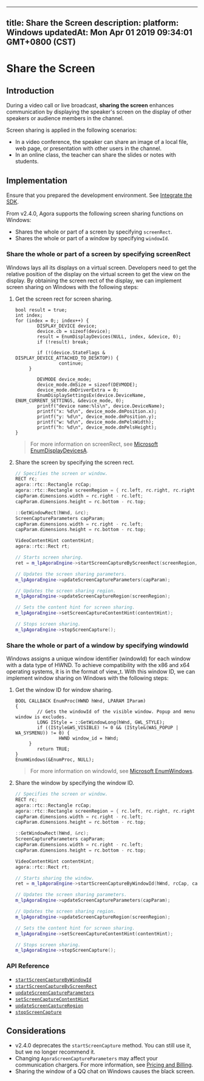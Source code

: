 
---
title: Share the Screen
description: 
platform: Windows
updatedAt: Mon Apr 01 2019 09:34:01 GMT+0800 (CST)
---
# Share the Screen
## Introduction

During a video call or live broadcast, **sharing the screen** enhances communication by displaying the speaker's screen on the display of other speakers or audience members in the channel.

Screen sharing is applied in the following scenarios:

- In a video conference, the speaker can share an image of a local file, web page, or presentation with other users in the channel.
- In an online class, the teacher can share the slides or notes with students.

## Implementation

Ensure that you prepared the development environment. See [Integrate the SDK](../../en/Interactive%20Broadcast/windows_video.md).

From v2.4.0, Agora supports the following screen sharing functions on Windows:

- Shares the whole or part of a screen by specifying `screenRect`.
- Shares the whole or part of a window by specifying `windowId`.

### Share the whole or part of a screen by specifying screenRect

Windows lays all its displays on a virtual screen. Developers need to get the relative position of the display on the virtual screen to get the view on the display. By obtaining the screen rect of the display, we can implement screen sharing on Windows with the following steps:

1. Get the screen rect for screen sharing.

	```
	bool result = true;
	int index;
	for (index = 0;; index++) {
			DISPLAY_DEVICE device;
			device.cb = sizeof(device);
			result = EnumDisplayDevices(NULL, index, &device, 0);
			if (!result) break;

			if (!(device.StateFlags & DISPLAY_DEVICE_ATTACHED_TO_DESKTOP)) {
					continue;
		 }

			DEVMODE device_mode;
			device_mode.dmSize = sizeof(DEVMODE);
			device_mode.dmDriverExtra = 0;
			EnumDisplaySettingsEx(device.DeviceName, ENUM_CURRENT_SETTINGS, &device_mode, 0);
			printf("device name:%ls\n", device.DeviceName);
			printf("x: %d\n", device_mode.dmPosition.x);
			printf("y: %d\n", device_mode.dmPosition.y);
			printf("w: %d\n", device_mode.dmPelsWidth);
			printf("h: %d\n", device_mode.dmPelsHeight);
	}
	```

	> For more information on screenRect, see [Microsoft EnumDisplayDevicesA](https://docs.microsoft.com/en-us/windows/desktop/api/winuser/nf-winuser-enumdisplaydevicesa).

2. Share the screen by specifying the screen rect.

	```cpp
	// Specifies the screen or window.
	RECT rc;
	agora::rtc::Rectangle rcCap;
	agora::rtc::Rectangle screenRegion = { rc.left, rc.right, rc.right - rc.left, rc.bottom - rc.top };
	capParam.dimensions.width = rc.right - rc.left;
	capParam.dimensions.height = rc.bottom - rc.top;

	::GetWindowRect(hWnd, &rc);
	ScreenCaptureParameters capParam;
	capParam.dimensions.width = rc.right - rc.left;
	capParam.dimensions.height = rc.bottom - rc.top;

	VideoContentHint contentHint;
	agora::rtc::Rect rt;

	// Starts screen sharing.
	ret = m_lpAgoraEngine->startScreenCaptureByScreenRect(screenRegion, rcCap, capParam);

	// Updates the screen sharing parameters.
	m_lpAgoraEngine->updateScreenCaptureParameters(capParam);

	// Updates the screen sharing region.
	m_lpAgoraEngine->updateScreenCaptureRegion(screenRegion);

	// Sets the content hint for screen sharing.
	m_lpAgoraEngine->setScreenCaptureContentHint(contentHint);

	// Stops screen sharing.
	m_lpAgoraEngine->stopScreenCapture();
	```


### Share the whole or part of a window by specifying windowId

Windows assigns a unique window identifier (windowId) for each window with a data type of HWND. To achieve compatibility with the x86 and x64 operating systems, it is in the format of view_t. With this window ID, we can implement window sharing on Windows with the following steps:

1. Get the window ID for window sharing.

	```
	BOOL CALLBACK EnumProc(HWND hWnd, LPARAM IParam)
	{
			// Gets the windowId of the visible window. Popup and menu window is excludes.
			LONG IStyle = ::GetWindowLong(hWnd, GWL_STYLE);
			if ((IStyle&WS_VISIBLE) != 0 && (IStyle&(WAS_POPUP | WA_SYSMENU)) != 0) {
					HWND window_id = hWnd;
		 }
			return TRUE;
	}
	EnumWindows(&EnumProc, NULL);
	```

	> For more information on windowId, see [Microsoft EnumWindows](https://docs.microsoft.com/en-us/windows/desktop/api/winuser/nf-winuser-enumwindows).


2. Share the window by specifying the window ID.

	```cpp
	// Specifies the screen or window.
	RECT rc;
	agora::rtc::Rectangle rcCap;
	agora::rtc::Rectangle screenRegion = { rc.left, rc.right, rc.right - rc.left, rc.bottom - rc.top };
	capParam.dimensions.width = rc.right - rc.left;
	capParam.dimensions.height = rc.bottom - rc.top;

	::GetWindowRect(hWnd, &rc);
	ScreenCaptureParameters capParam;
	capParam.dimensions.width = rc.right - rc.left;
	capParam.dimensions.height = rc.bottom - rc.top;

	VideoContentHint contentHint;
	agora::rtc::Rect rt;

	// Starts sharing the window.
	ret = m_lpAgoraEngine->startScreenCaptureByWindowId(hWnd, rcCap, capParam);

	// Updates the screen sharing parameters.
	m_lpAgoraEngine->updateScreenCaptureParameters(capParam);

	// Updates the screen sharing region.
	m_lpAgoraEngine->updateScreenCaptureRegion(screenRegion);

	// Sets the content hint for screen sharing.
	m_lpAgoraEngine->setScreenCaptureContentHint(contentHint);

	// Stops screen sharing.
	m_lpAgoraEngine->stopScreenCapture();
	```



### API Reference

* [`startScreenCaptureByWindowId`](https://docs.agora.io/en/Interactive%20Broadcast/API%20Reference/cpp/v2.4/classagora_1_1rtc_1_1_i_rtc_engine.html#add5ba807256e8e4469a512be14e10e52)
* [`startScreenCaptureByScreenRect`](https://docs.agora.io/en/Interactive%20Broadcast/API%20Reference/cpp/v2.4/classagora_1_1rtc_1_1_i_rtc_engine.html#a41893fe9a0ca49c054bf6dbd7d9d68f5)
* [`updateScreenCaptureParameters`](https://docs.agora.io/en/Interactive%20Broadcast/API%20Reference/cpp/v2.4/classagora_1_1rtc_1_1_i_rtc_engine.html#ad680e114ba3b8a0012454af6867c7498)
* [`setScreenCaptureContentHint`](https://docs.agora.io/en/Interactive%20Broadcast/API%20Reference/cpp/v2.4/classagora_1_1rtc_1_1_i_rtc_engine.html#aff9003c492450dbd8c3f3b9835186c95)
* [`updateScreenCaptureRegion`](https://docs.agora.io/en/Interactive%20Broadcast/API%20Reference/cpp/v2.4/classagora_1_1rtc_1_1_i_rtc_engine.html#ae2ab9c3ff28b64c601f938ab45644586)
* [`stopScreenCapture`](https://docs.agora.io/en/Interactive%20Broadcast/API%20Reference/cpp/v2.4/classagora_1_1rtc_1_1_i_rtc_engine.html#a77412ab7c8653289a28212e60bd00673)

## Considerations
- v2.4.0 deprecates the `startScreenCapture` method. You can still use it, but we no longer recommend it.
- Changing `AgoraScreenCaptureParameters` may affect your communication chargers. For more information, see [Pricing and Billing](../../en/Agora%20Platform/billing_faq.md).
- Sharing the window of a QQ chat on Windows causes the black screen.
